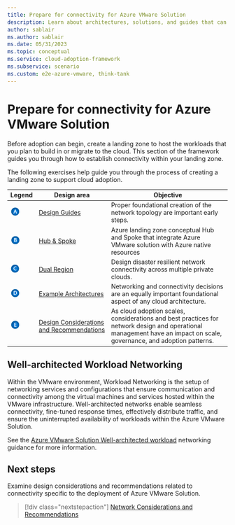 ```yaml
---
title: Prepare for connectivity for Azure VMware Solution 
description: Learn about architectures, solutions, and guides that can help you explore the various networking capabilities for Azure VMware Solution
author: sablair
ms.author: sablair
ms.date: 05/31/2023
ms.topic: conceptual
ms.service: cloud-adoption-framework
ms.subservice: scenario
ms.custom: e2e-azure-vmware, think-tank
---
```

# Prepare for connectivity for Azure VMware Solution

Before adoption can begin, create a landing zone to host the workloads that you plan to build in or migrate to the cloud. This section of the framework guides you through how to establish connectivity within your landing zone.

The following exercises help guide you through the process of creating a landing zone to support cloud adoption.

| Legend | Design area | Objective |
|--|--|--|
| ![The letter A](./media/diagram-legends/a.png) | [Design Guides]() | Proper foundational creation of the network topology are important early steps. |
| ![The letter B](./media/diagram-legends/b.png) | [Hub & Spoke ](./network-hub-spoke.md) | Azure landing zone conceptual Hub and Spoke that integrate Azure VMware solution with Azure native resources |
| ![The letter C](./media/diagram-legends/c.png) | [Dual Region](./eslz-dual-region-network-topology.md) |Design  disaster resilient network connectivity  across multiple private clouds. |
| ![The letter D](./media/diagram-legends/d.png) | [Example Architectures](./example-architectures.md) | Networking and connectivity decisions are an equally important foundational aspect of any cloud architecture. |
| ![The letter E](./media/diagram-legends/e.png) | [Design Considerations and Recommendations](./eslz-network-topology-connectivity.md) | As cloud adoption scales, considerations and best practices for network design and operational management have an impact on scale, governance, and adoption patterns. |

## Well-architected Workload Networking 

Within the VMware environment, Workload Networking is the setup of networking services and configurations that ensure communication and connectivity among the virtual machines and services hosted within the VMware infrastructure. Well-architected networks enable seamless connectivity, fine-tuned response times, effectively distribute traffic, and ensure the uninterrupted availability of workloads within the Azure VMware Solution.

See the [Azure VMware Solution Well-architected workload](./azure/well-architected/azure-vmware/networking.md) networking guidance for more information. 

## Next steps

Examine design considerations and recommendations related to connectivity specific to the deployment of Azure VMware Solution.

> [!div class="nextstepaction"]
> [Network Considerations and Recommendations](./eslz-network-topology-connectivity.md)
